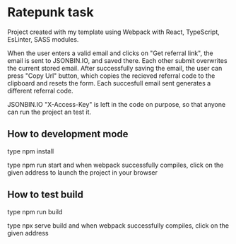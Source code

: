 # Ratepunk task
Project created with my template using Webpack with React, TypeScript, EsLinter, SASS modules.

When the user enters a valid email and clicks on "Get referral link", the email is sent to JSONBIN.IO, and saved there. Each other submit overwrites the current stored email. After successfully saving the email, the user can press "Copy Url" button, which copies the recieved referral code to the clipboard and resets the form. Each succesfull email sent generates a different referral code.

JSONBIN.IO "X-Access-Key" is left in the code on purpose, so that anyone can run the project an test it.

## How to development mode
  type npm install
  
  type npm run start and when webpack successfully compiles, click on the given address to launch the project in your browser
  
 ## How to test build
  type npm run build
  
  type npx serve build and when webpack successfully compiles, click on the given address
  
  
